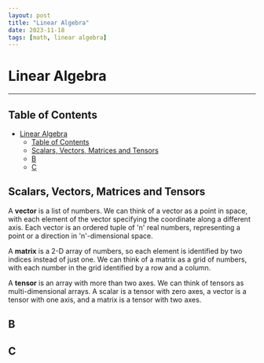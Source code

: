 ```yaml
---
layout: post
title: "Linear Algebra"
date: 2023-11-18
tags: [math, linear algebra]
---
```


# Linear Algebra

---

## Table of Contents
- [Linear Algebra](#linear-algebra)
  - [Table of Contents](#table-of-contents)
  - [Scalars, Vectors, Matrices and Tensors](#scalars-vectors-matrices-and-tensors)
  - [B](#b)
  - [C](#c)

## Scalars, Vectors, Matrices and Tensors

A **vector** is a list of numbers. We can think of a vector as a point in space, with each element of the vector specifying the coordinate along a different axis.
Each vector is an ordered tuple of 'n' real numbers, representing a point or a direction in 'n'-dimensional space. 

A **matrix** is a 2-D array of numbers, so each element is identified by two indices instead of just one. We can think of a matrix as a grid of numbers, with each number in the grid identified by a row and a column.

A **tensor** is an array with more than two axes. We can think of tensors as multi-dimensional arrays. A scalar is a tensor with zero axes, a vector is a tensor with one axis, and a matrix is a tensor with two axes.


## B



## C

